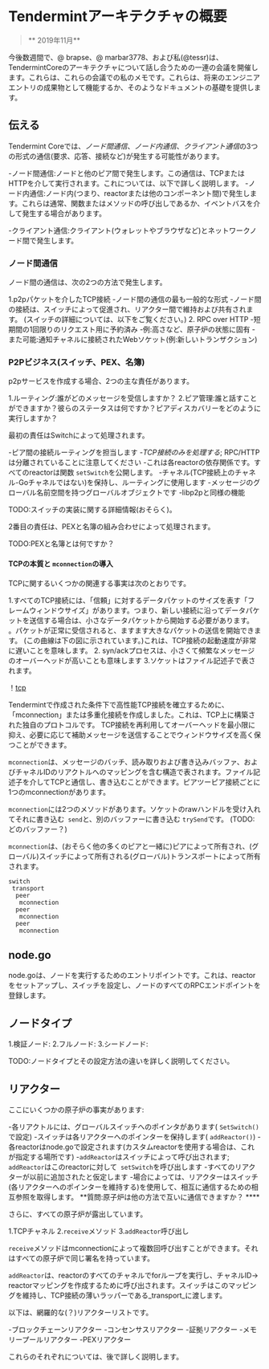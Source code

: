 # Tendermintアーキテクチャの概要


> ** 2019年11月**

今後数週間で、@ brapse、@ marbar3778、および私(@tessr)は、TendermintCoreのアーキテクチャについて話し合うための一連の会議を開催します。これらは、これらの会議での私のメモです。これらは、将来のエンジニアエントリの成果物として機能するか、そのようなドキュメントの基礎を提供します。

## 伝える

Tendermint Coreでは、*ノード間通信*、*ノード内通信*、*クライアント通信*の3つの形式の通信(要求、応答、接続など)が発生する可能性があります。

-ノード間通信:ノードと他のピア間で発生します。この通信は、TCPまたはHTTPを介して実行されます。これについては、以下で詳しく説明します。
-ノード内通信:ノード内(つまり、reactorまたは他のコンポーネント間)で発生します。これらは通常、関数またはメソッドの呼び出しであるか、イベントバスを介して発生する場合があります。

-クライアント通信:クライアント(ウォレットやブラウザなど)とネットワークノード間で発生します。

### ノード間通信

ノード間の通信は、次の2つの方法で発生します。

1.p2pパケットを介したTCP接続
    -ノード間の通信の最も一般的な形式
    -ノード間の接続は、スイッチによって促進され、リアクター間で維持および共有されます。 (スイッチの詳細については、以下をご覧ください。)
2. RPC over HTTP
    -短期間の1回限りのリクエスト用に予約済み
    -例:高さなど、原子炉の状態に固有
    -また可能:通知チャネルに接続されたWebソケット(例:新しいトランザクション)

### P2Pビジネス(スイッチ、PEX、名簿)

p2pサービスを作成する場合、2つの主な責任があります。

1.ルーティング:誰がどのメッセージを受信しますか？
2.ピア管理:誰と話すことができますか？彼らのステータスは何ですか？ピアディスカバリーをどのように実行しますか？

最初の責任はSwitchによって処理されます。

-ピア間の接続ルーティングを担当します
-_TCP接続のみを処理する_; RPC/HTTPは分離されていることに注意してください
-これは各reactorの依存関係です。すべてのreactorは関数 `setSwitch`を公開します。
-チャネル(TCP接続上のチャネル-Goチャネルではない)を保持し、ルーティングに使用します
-メッセージのグローバル名前空間を持つグローバルオブジェクトです
-libp2pと同様の機能

TODO:スイッチの実装に関する詳細情報(おそらく)。

2番目の責任は、PEXと名簿の組み合わせによって処理されます。

 TODO:PEXと名簿とは何ですか？

#### TCPの本質と `mconnection`の導入

TCPに関するいくつかの関連する事実は次のとおりです。

1.すべてのTCP接続には、「信頼」に対するデータパケットのサイズを表す「フレームウィンドウサイズ」があります。つまり、新しい接続に沿ってデータパケットを送信する場合は、小さなデータパケットから開始する必要があります。 。パケットが正常に受信されると、ますます大きなパケットの送信を開始できます。 (この曲線は下の図に示されています。)これは、TCP接続の起動速度が非常に遅いことを意味します。
2. syn/ackプロセスは、小さくて頻繁なメッセージのオーバーヘッドが高いことも意味します
3.ソケットはファイル記述子で表されます。

！[tcp](../../imgs/tcp-window.png)

Tendermintで作成された条件下で高性能TCP接続を確立するために、「mconnection」または多重化接続を作成しました。これは、TCP上に構築された独自のプロトコルです。 TCP接続を再利用してオーバーヘッドを最小限に抑え、必要に応じて補助メッセージを送信することでウィンドウサイズを高く保つことができます。

`mconnection`は、メッセージのバッチ、読み取りおよび書き込みバッファ、およびチャネルIDのリアクトルへのマッピングを含む構造で表されます。ファイル記述子を介してTCPと通信し、書き込むことができます。ピアツーピア接続ごとに1つのmconnectionがあります。

`mconnection`には2つのメソッドがあります。ソケットのrawハンドルを受け入れてそれに書き込む` send`と、別のバッファーに書き込む `trySend`です。 (TODO:どのバッファー？)

`mconnection`は、(おそらく他の多くのピアと一緒に)ピアによって所有され、(グローバル)スイッチによって所有される(グローバル)トランスポートによって所有されます。

<!-- markdownlint-disable -->
```
switch
 transport
  peer
   mconnection
  peer
   mconnection
  peer
   mconnection
```
<!-- markdownlint-restore -->

## node.go

node.goは、ノードを実行するためのエントリポイントです。これは、reactorをセットアップし、スイッチを設定し、ノードのすべてのRPCエンドポイントを登録します。

## ノードタイプ


1.検証ノード:
2.フルノード:
3.シードノード:

TODO:ノードタイプとその設定方法の違いを詳しく説明してください。

## リアクター

ここにいくつかの原子炉の事実があります:

-各リアクトルには、グローバルスイッチへのポインタがあります( `SetSwitch()`で設定)
-スイッチは各リアクターへのポインターを保持します( `addReactor()`)
-各reactorはnode.goで設定されます(カスタムreactorを使用する場合は、これが指定する場所です)
-`addReactor`はスイッチによって呼び出されます; `addReactor`はこのreactorに対して` setSwitch`を呼び出します
-すべてのリアクターが以前に追加されたと仮定します
-場合によっては、リアクターはスイッチ(各リアクターへのポインターを維持する)を使用して、相互に通信するための相互参照を取得します。 **質問:原子炉は他の方法で互いに通信できますか？ ****

さらに、すべての原子炉が露出しています。

1.TCPチャネル
2.`receive`メソッド
3.`addReactor`呼び出し

`receive`メソッドはmconnectionによって複数回呼び出すことができます。それはすべての原子炉で同じ署名を持っています。

`addReactor`は、reactorのすべてのチャネルでforループを実行し、チャネルID-> reactorマッピングを作成するために呼び出されます。スイッチはこのマッピングを維持し、TCP接続の薄いラッパーである_transport_に渡します。

以下は、網羅的な(？)リアクターリストです。

-ブロックチェーンリアクター
-コンセンサスリアクター
-証​​拠リアクター
-メモリープールリアクター
-PEXリアクター

これらのそれぞれについては、後で詳しく説明します。
